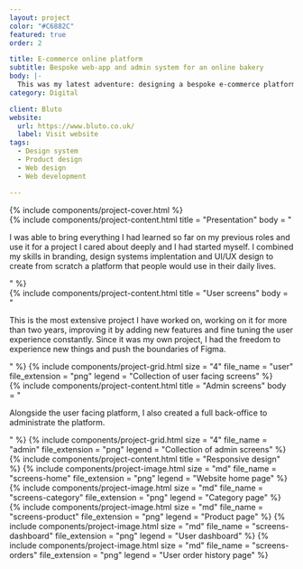 ```yaml
---
layout: project
color: "#C6882C"
featured: true
order: 2

title: E-commerce online platform
subtitle: Bespoke web-app and admin system for an online bakery
body: |-
  This was my latest adventure: designing a bespoke e-commerce platform. The goal was to create a tool a tool that would completely match the products that were sold, bread, and we decided to code it from scratch. The result is a bespoke, easy to use, and completely customisable platform.
category: Digital

client: Bluto
website:
  url: https://www.bluto.co.uk/
  label: Visit website
tags:
  - Design system
  - Product design
  - Web design
  - Web development

---
```


<div class="section section--fullWidth">
  <div class="section__container">
    {% include components/project-cover.html %}
  </div>
</div>

<div class="section">
  <div class="section__container">
    {% include components/project-content.html
      title = "Presentation"
      body = "
        <p>I was able to bring everything I had learned so far on my previous roles and use it for a project I cared about deeply and I had started myself. I combined my skills in branding, design systems implentation and UI/UX design to create from scratch a platform that people would use in their daily lives.</p>
      "
    %}
  </div>
</div>

<div class="section">
  <div class="section__container">
    {% include components/project-content.html
      title = "User screens"
      body = "
        <p>This is the most extensive project I have worked on, working on it for more than two years, improving it by adding new features and fine tuning the user experience constantly. Since it was my own project, I had the freedom to experience new things and push the boundaries of Figma.</p>
      "
    %}
    {% include components/project-grid.html
      size = "4"
      file_name = "user"
      file_extension = "png"
      legend = "Collection of user facing screens"
    %}
  </div>
</div>

<div class="section">
  <div class="section__container">
    {% include components/project-content.html
      title = "Admin screens"
      body = "
        <p>Alongside the user facing platform, I also created a full back-office to administrate the platform.</p>
      "
    %}
    {% include components/project-grid.html
      size = "4"
      file_name = "admin"
      file_extension = "png"
      legend = "Collection of admin screens"
    %}
  </div>
</div>

<div class="section">
  <div class="section__container">
    {% include components/project-content.html
      title = "Responsive design"
    %}
    {% include components/project-image.html size = "md" file_name = "screens-home" file_extension = "png" legend = "Website home page" %}
    {% include components/project-image.html size = "md" file_name = "screens-category" file_extension = "png" legend = "Category page" %}
    {% include components/project-image.html size = "md" file_name = "screens-product" file_extension = "png" legend = "Product page" %}
    {% include components/project-image.html size = "md" file_name = "screens-dashboard" file_extension = "png" legend = "User dashboard" %}
    {% include components/project-image.html size = "md" file_name = "screens-orders" file_extension = "png" legend = "User order history page" %}
</div>

